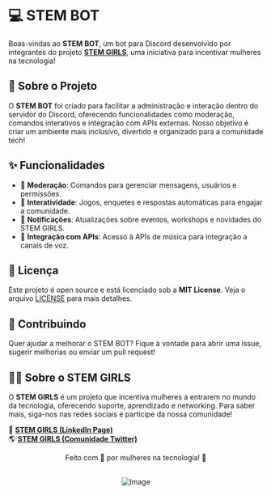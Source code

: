 # 💻 STEM BOT
Boas-vindas ao **STEM BOT**, um bot para Discord desenvolvido por integrantes do projeto [**STEM GIRLS**](https://www.linkedin.com/company/stemgirlsoficial/), uma iniciativa para incentivar mulheres na tecnologia!

## 📌 Sobre o Projeto
O **STEM BOT** foi criado para facilitar a administração e interação dentro do servidor do Discord, oferecendo funcionalidades como moderação, comandos interativos e integração com APIs externas. Nosso objetivo é criar um ambiente mais inclusivo, divertido e organizado para a comunidade tech!

## ✨ Funcionalidades
- 🔹 **Moderação**: Comandos para gerenciar mensagens, usuários e permissões.
- 🔹 **Interatividade**: Jogos, enquetes e respostas automáticas para engajar a comunidade.
- 🔹 **Notificações**: Atualizações sobre eventos, workshops e novidades do STEM GIRLS.
- 🔹 **Integração com APIs**: Acesso à APIs de música para integração a canais de voz.

## 📜 Licença
Este projeto é open source e está licenciado sob a **MIT License**. Veja o arquivo [LICENSE](LICENSE) para mais detalhes.

## 💜 Contribuindo
Quer ajudar a melhorar o STEM BOT? Fique à vontade para abrir uma issue, sugerir melhorias ou enviar um pull request!

## 👩‍💻 Sobre o STEM GIRLS
O **STEM GIRLS** é um projeto que incentiva mulheres a entrarem no mundo da tecnologia, oferecendo suporte, aprendizado e networking. Para saber mais, siga-nos nas redes sociais e participe da nossa comunidade!

📩 [**STEM GIRLS (LinkedIn Page)**](https://www.linkedin.com/company/stemgirlsoficial/)
<br>
🌎 [**STEM  GIRLS (Comunidade Twitter)**](https://x.com/i/communities/1885381572406530366)


<div align="center">
Feito com 💜 por mulheres na tecnologia! 🚀
<br>
<br>
  
![Image](https://github.com/user-attachments/assets/8e60d105-de18-4500-a340-8547880560b5)
</div>
